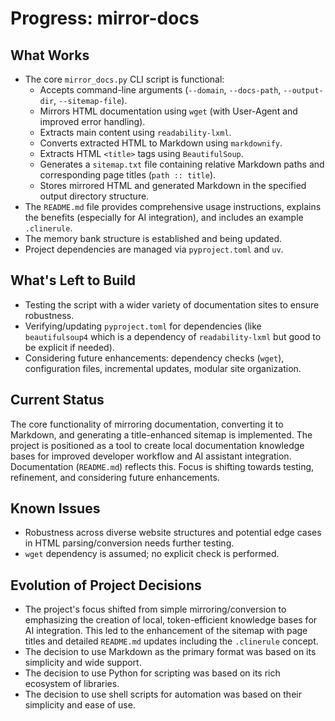 # Progress: mirror-docs

## What Works

*   The core `mirror_docs.py` CLI script is functional:
    *   Accepts command-line arguments (`--domain`, `--docs-path`, `--output-dir`, `--sitemap-file`).
    *   Mirrors HTML documentation using `wget` (with User-Agent and improved error handling).
    *   Extracts main content using `readability-lxml`.
    *   Converts extracted HTML to Markdown using `markdownify`.
    *   Extracts HTML `<title>` tags using `BeautifulSoup`.
    *   Generates a `sitemap.txt` file containing relative Markdown paths and corresponding page titles (`path :: title`).
    *   Stores mirrored HTML and generated Markdown in the specified output directory structure.
*   The `README.md` file provides comprehensive usage instructions, explains the benefits (especially for AI integration), and includes an example `.clinerule`.
*   The memory bank structure is established and being updated.
*   Project dependencies are managed via `pyproject.toml` and `uv`.

## What's Left to Build

*   Testing the script with a wider variety of documentation sites to ensure robustness.
*   Verifying/updating `pyproject.toml` for dependencies (like `beautifulsoup4` which is a dependency of `readability-lxml` but good to be explicit if needed).
*   Considering future enhancements: dependency checks (`wget`), configuration files, incremental updates, modular site organization.

## Current Status

The core functionality of mirroring documentation, converting it to Markdown, and generating a title-enhanced sitemap is implemented. The project is positioned as a tool to create local documentation knowledge bases for improved developer workflow and AI assistant integration. Documentation (`README.md`) reflects this. Focus is shifting towards testing, refinement, and considering future enhancements.

## Known Issues

*   Robustness across diverse website structures and potential edge cases in HTML parsing/conversion needs further testing.
*   `wget` dependency is assumed; no explicit check is performed.

## Evolution of Project Decisions

*   The project's focus shifted from simple mirroring/conversion to emphasizing the creation of local, token-efficient knowledge bases for AI integration. This led to the enhancement of the sitemap with page titles and detailed `README.md` updates including the `.clinerule` concept.
*   The decision to use Markdown as the primary format was based on its simplicity and wide support.
*   The decision to use Python for scripting was based on its rich ecosystem of libraries.
*   The decision to use shell scripts for automation was based on their simplicity and ease of use.
